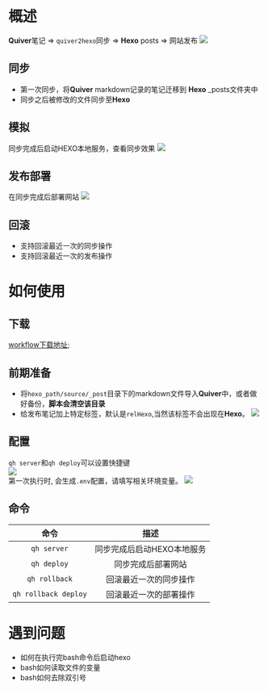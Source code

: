 # 概述
**Quiver**笔记  => `quiver2hexo`同步 => **Hexo** posts => 网站发布 
![](http://markdown.zengtuo.net/1552203274.png?imageMogr2/thumbnail/!70p)

## 同步
- 第一次同步，将**Quiver** markdown记录的笔记迁移到 **Hexo** _posts文件夹中 
- 同步之后被修改的文件同步至**Hexo** 

## 模拟
同步完成后启动HEXO本地服务，查看同步效果
![](http://markdown.zengtuo.net/1552199336.png?imageMogr2/thumbnail/!70p)

## 发布部署
在同步完成后部署网站
![](http://markdown.zengtuo.net/1552225752.png?imageMogr2/thumbnail/!70p)


## 回滚
- 支持回滚最近一次的同步操作
- 支持回滚最近一次的发布操作

# 如何使用
## 下载
[workflow下载地址](https://raw.githubusercontent.com/summerway/AlfredQuiver2HexoWorkflow/master/quiver2hexo.alfredworkflow);

##  前期准备
- 将`hexo_path/source/_post`目录下的markdown文件导入**Quiver**中，或者做好备份，**脚本会清空该目录**
- 给发布笔记加上特定标签，默认是`relHexo`,当然该标签不会出现在**Hexo**。
![](http://markdown.zengtuo.net/1552223484.png?imageMogr2/thumbnail/!70p)


## 配置
`qh server`和`qh deploy`可以设置快捷键  
![](http://markdown.zengtuo.net/1552224648.png?imageMogr2/thumbnail/!50p)  
第一次执行时, 会生成`.env`配置，请填写相关环境变量。
![](http://markdown.zengtuo.net/1552197683.png?imageMogr2/thumbnail/!70p)

## 命令
| 命令      | 描述  |
| :------:  | :-----:  |
| `qh server`  | 同步完成后启动HEXO本地服务 |
| `qh deploy` | 同步完成后部署网站 |
| `qh rollback` | 回滚最近一次的同步操作 |
| `qh rollback deploy` | 回滚最近一次的部署操作 |


# 遇到问题
- 如何在执行完bash命令后启动hexo
- bash如何读取文件的变量
- bash如何去除双引号
